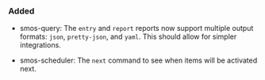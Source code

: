 ### Added

- smos-query:
  The `entry` and `report` reports now support multiple output formats: `json`, `pretty-json`, and `yaml`.
  This should allow for simpler integrations.

- smos-scheduler:
  The `next` command to see when items will be activated next.

